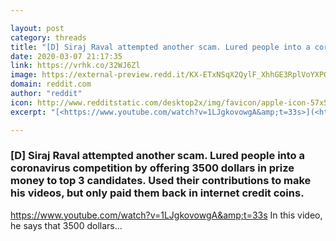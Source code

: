 ```yaml
---

layout: post
category: threads
title: "[D] Siraj Raval attempted another scam. Lured people into a coronavirus competition by offering 3500 dollars in prize money to top 3 candidates. Used their contributions to make his videos, but only paid them back in internet credit coins."
date: 2020-03-07 21:17:35
link: https://vrhk.co/32WJ6Zl
image: https://external-preview.redd.it/KX-ETxNSqX2QylF_XhhGE3RplVoYXPG3Mi13q1myhuU.jpg?width=480&height=251.308900524&auto=webp&crop=480:251.308900524,smart&s=063c05767181355763ed3a2c66636ef4fa9dd8d5
domain: reddit.com
author: "reddit"
icon: http://www.redditstatic.com/desktop2x/img/favicon/apple-icon-57x57.png
excerpt: "[<https://www.youtube.com/watch?v=1LJgkovowgA&amp;t=33s>](<https://www.youtube.com/watch?v=1LJgkovowgA&amp;t=33s>) In this video, he says that 3500 dollars..."

---
```


### [D] Siraj Raval attempted another scam. Lured people into a coronavirus competition by offering 3500 dollars in prize money to top 3 candidates. Used their contributions to make his videos, but only paid them back in internet credit coins.

[<https://www.youtube.com/watch?v=1LJgkovowgA&amp;t=33s>](<https://www.youtube.com/watch?v=1LJgkovowgA&amp;t=33s>) In this video, he says that 3500 dollars...